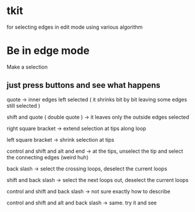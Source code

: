 tkit
===

for selecting edges in edit mode using various algorithm
    

Be in edge mode
===

Make a selection

just press buttons and see what happens
---


quote -> inner edges left selected ( it shrinks bit by bit leaving some edges still selected )

shift and quote ( double quote )  -> it leaves only the outside edges selected

right square bracket -> extend selection at tips along loop

left square bracket -> shrink selection at tips

control and shift and alt and end -> at the tips, unselect the tip and select the connecting edges (weird huh)

back slash -> select the crossing loops, deselect the current loops

shift and back slash -> select the next loops out, deselect the current loops

control and shift and back slash -> not sure exactly how to describe

control and shift and alt and back slash -> same. try it and see

